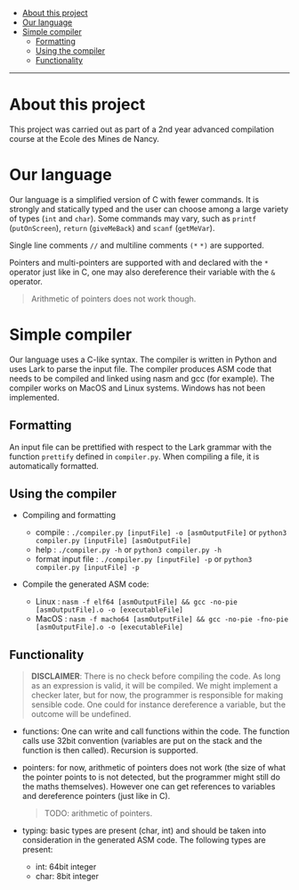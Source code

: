 - [About this project](#about-this-project)
- [Our language](#our-language)
- [Simple compiler](#simple-compiler)
  - [Formatting](#formatting)
  - [Using the compiler](#using-the-compiler)
  - [Functionality](#functionality)

---

# About this project

This project was carried out as part of a 2nd year advanced compilation course at the Ecole des Mines de Nancy.

# Our language

Our language is a simplified version of C with fewer commands. It is strongly and statically typed and the user can choose among a large variety of types (`int` and `char`). Some commands may vary, such as `printf` (`putOnScreen`), `return` (`giveMeBack`) and `scanf` (`getMeVar`).

Single line comments `//` and multiline comments `(*` `*)` are supported.

Pointers and multi-pointers are supported with and declared with the `*` operator just like in C, one may also dereference their variable with the `&` operator.

> Arithmetic of pointers does not work though.

# Simple compiler

Our language uses a C-like syntax. The compiler is written in Python and uses Lark to parse the input file.
The compiler produces ASM code that needs to be compiled and linked using nasm and gcc (for example).
The compiler works on MacOS and Linux systems. Windows has not been implemented.

## Formatting

An input file can be prettified with respect to the Lark grammar with the function `prettify` defined in `compiler.py`. When compiling a file, it is automatically formatted.

## Using the compiler

-   Compiling and formatting

    -   compile : `./compiler.py [inputFile] -o [asmOutputFile]` or
        `python3 compiler.py [inputFile] [asmOutputFile]`
    -   help : `./compiler.py -h` or `python3 compiler.py -h`
    -   format input file : `./compiler.py [inputFile] -p` or `python3 compiler.py [inputFile] -p`

-   Compile the generated ASM code:

    -   Linux : `nasm -f elf64 [asmOutputFile] && gcc -no-pie [asmOutputFile].o -o [executableFile]`
    -   MacOS : `nasm -f macho64 [asmOutputFile] && gcc -no-pie -fno-pie [asmOutputFile].o -o [executableFile]`

## Functionality

> **DISCLAIMER**: There is no check before compiling the code. As long as an expression is valid, it will be compiled. We might implement a checker later, but for now, the programmer is responsible for making sensible code. One could for instance dereference a variable, but the outcome will be undefined.

-   functions: One can write and call functions within the code. The function calls use 32bit convention (variables are put on the stack and the function is then called). Recursion is supported.

-   pointers: for now, arithmetic of pointers does not work (the size of what the pointer points to is not detected, but the programmer might still do the maths themselves). However one can get references to variables and dereference pointers (just like in C).

    > TODO: arithmetic of pointers.

-   typing: basic types are present (char, int) and should be taken into consideration in the generated ASM code. The following types are present:
    -   int: 64bit integer
    -   char: 8bit integer
